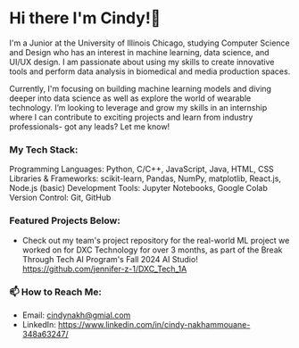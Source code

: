 # Hi there I'm Cindy!👋
I'm a Junior at the University of Illinois Chicago, studying Computer Science and Design who has an interest in machine learning, data science, and UI/UX design. I am passionate about using my skills to create innovative tools and perform data analysis in biomedical and media production spaces. 

Currently, I'm focusing on building machine learning models and diving deeper into data science as well as explore the world of wearable technology. I’m looking to leverage and grow my skills in an internship where I can contribute to exciting projects and learn from industry professionals- got any leads? Let me know!

### My Tech Stack:
Programming Languages: Python, C/C++, JavaScript, Java, HTML, CSS
Libraries & Frameworks: scikit-learn, Pandas, NumPy, matplotlib, React.js, Node.js (basic)
Development Tools: Jupyter Notebooks, Google Colab
Version Control: Git, GitHub

### Featured Projects Below:
+ Check out my team's project repository for the real-world ML project we worked on for DXC Technology for over 3 months, as part of the Break Through Tech AI Program's Fall 2024 AI Studio! https://github.com/jennifer-z-1/DXC_Tech_1A

### 📫 How to Reach Me:
+ Email: cindynakh@gmial.com
+ LinkedIn: https://www.linkedin.com/in/cindy-nakhammouane-348a63247/
<!--
**cnakha/cnakha** is a ✨ _special_ ✨ repository because its `README.md` (this file) appears on your GitHub profile.

Here are some ideas to get you started:

- 🔭 I’m currently working on ...
- 🌱 I’m currently learning ...
- 👯 I’m looking to collaborate on ...
- 🤔 I’m looking for help with ...
- 💬 Ask me about ...
- 📫 How to reach me: ...
- 😄 Pronouns: ...
- ⚡ Fun fact: ...
-->
